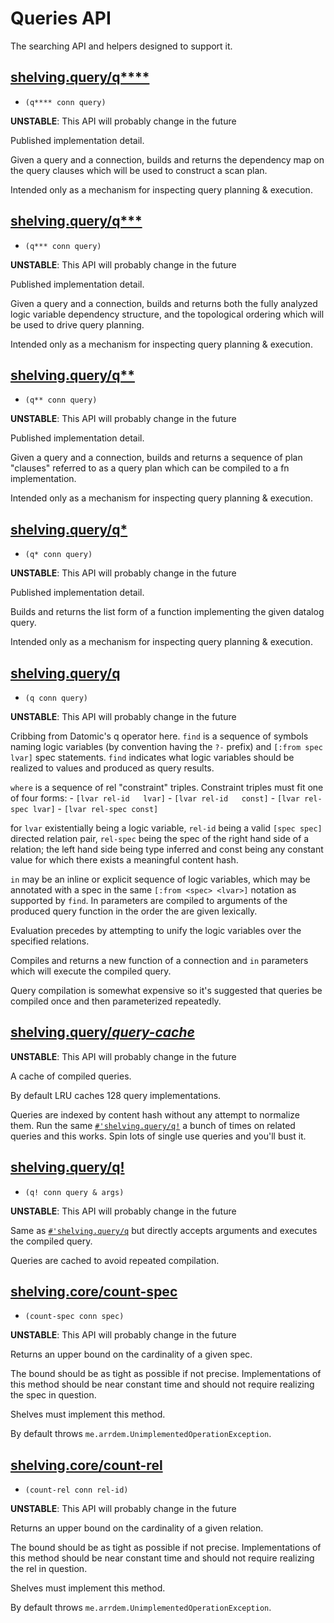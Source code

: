 # Queries API

The searching API and helpers designed to support it.

## [shelving.query/q****](shelving/query.clj#L16)
 - `(q**** conn query)`

**UNSTABLE**: This API will probably change in the future

Published implementation detail.

Given a query and a connection, builds and returns the dependency map on the query clauses which will be used to construct a scan plan.

Intended only as a mechanism for inspecting query planning & execution.

## [shelving.query/q***](shelving/query.clj#L46)
 - `(q*** conn query)`

**UNSTABLE**: This API will probably change in the future

Published implementation detail.

Given a query and a connection, builds and returns both the fully analyzed logic variable dependency structure, and the topological ordering  which will be used to drive query planning.

Intended only as a mechanism for inspecting query planning & execution.

## [shelving.query/q**](shelving/query.clj#L82)
 - `(q** conn query)`

**UNSTABLE**: This API will probably change in the future

Published implementation detail.

Given a query and a connection, builds and returns a sequence of plan "clauses" referred to as a query plan which can be compiled to a fn implementation.

Intended only as a mechanism for inspecting query planning & execution.

## [shelving.query/q*](shelving/query.clj#L98)
 - `(q* conn query)`

**UNSTABLE**: This API will probably change in the future

Published implementation detail.

Builds and returns the list form of a function implementing the given datalog query.

Intended only as a mechanism for inspecting query planning & execution.

## [shelving.query/q](shelving/query.clj#L116)
 - `(q conn query)`

**UNSTABLE**: This API will probably change in the future

Cribbing from Datomic's q operator here.  `find` is a sequence of symbols naming logic variables (by convention having the `?-` prefix) and `[:from spec lvar]` spec statements. `find` indicates what logic variables should be realized to values and produced as query results.

`where` is a sequence of rel "constraint" triples. Constraint triples must fit one of four forms: - `[lvar rel-id   lvar]` - `[lvar rel-id   const]` - `[lvar rel-spec lvar]` - `[lvar rel-spec const]`

for `lvar` existentially being a logic variable, `rel-id` being a valid `[spec spec]` directed relation pair, `rel-spec` being the spec of the right hand side of a relation; the left hand side being type inferred and const being any constant value for which there exists a meaningful content hash.

`in` may be an inline or explicit sequence of logic variables, which may be annotated with a spec in the same `[:from <spec> <lvar>]` notation as supported by `find`. In parameters are compiled to arguments of the produced query function in the order the are given lexically.

Evaluation precedes by attempting to unify the logic variables over the specified relations.

Compiles and returns a new function of a connection and `in` parameters which will execute the compiled query.

Query compilation is somewhat expensive so it's suggested that queries be compiled once and then parameterized repeatedly.

## [shelving.query/*query-cache*](shelving/query.clj#L157)

**UNSTABLE**: This API will probably change in the future

A cache of compiled queries.

By default LRU caches 128 query implementations.

Queries are indexed by content hash without any attempt to normalize them. Run the same [`#'shelving.query/q!`](/docs/queries.md#shelvingqueryq!) a bunch of times on related queries and this works. Spin lots of single use queries and you'll bust it.

## [shelving.query/q!](shelving/query.clj#L170)
 - `(q! conn query & args)`

**UNSTABLE**: This API will probably change in the future

Same as [`#'shelving.query/q`](/docs/queries.md#shelvingqueryq) but directly accepts arguments and executes the compiled query.

Queries are cached to avoid repeated compilation.

## [shelving.core/count-spec](shelving/impl.clj#L209)
 - `(count-spec conn spec)`

**UNSTABLE**: This API will probably change in the future

Returns an upper bound on the cardinality of a given spec.

The bound should be as tight as possible if not precise. Implementations of this method should be near constant time and should not require realizing the spec in question.

Shelves must implement this method.

By default throws `me.arrdem.UnimplementedOperationException`.

## [shelving.core/count-rel](shelving/impl.clj#L253)
 - `(count-rel conn rel-id)`

**UNSTABLE**: This API will probably change in the future

Returns an upper bound on the cardinality of a given relation.

The bound should be as tight as possible if not precise. Implementations of this method should be near constant time and should not require realizing the rel in question.

Shelves must implement this method.

By default throws `me.arrdem.UnimplementedOperationException`.
